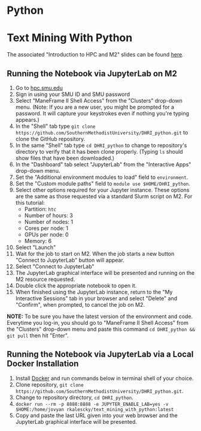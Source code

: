 # Python

# Text Mining With Python

The associated "Introduction to HPC and M2" slides can be found [here](https://smu.box.com/s/y54cbtazhe9enfaomvb8eaxoi99jq0cn).

## Running the Notebook via JupyterLab on M2

1.  Go to [hpc.smu.edu](https://hpc.smu.edu/)
2.  Sign in using your SMU ID and SMU password
3.  Select "ManeFrame II Shell Access" from the "Clusters" drop-down menu. (Note: If you are a new user, you might be prompted for a password. It will capture your keystrokes even if nothing you're typing appears.)
5.  In the "Shell" tab type `git clone https://github.com/SouthernMethodistUniversity/DHRI_python.git` to clone the GitHub repository.
6.  In the same "Shell" tab type `cd DHRI_python` to change to repository's directory to verify that it has been clone properly. (Typing `ls` should show files that have been downloaded.)
7.  In the "Dashboard" tab select "JupyterLab" from the "Interactive Apps" drop-down menu.
8. Set the "Additional environment modules to load" field to `environment`.
9. Set the "Custom module paths" field to `module use $HOME/DHRI_python`.
10. Select other options required for your Jupyter instance. These options are the
    same as those requested via a standard Slurm script on M2. For this tutorial:
    - Partition: `htc`
    - Number of hours: 3
    - Number of nodes: 1
    - Cores per node: 1
    - GPUs per node: 0
    - Memory: 6
10. Select "Launch"
11. Wait for the job to start on M2. When the job starts a new button "Connect
    to JupyterLab" button will appear.
12. Select "Connect to JupyterLab"
13. The JupyterLab graphical interface will be presented and running on the M2
    resource requested.
14. Double click the appropriate notebook to open it.
15. When finished using the JupyterLab instance, return to the "My
    Interactive Sessions" tab in your browser and select "Delete" and "Confirm",
    when prompted, to cancel the job on M2.
    
**NOTE:** To be sure you have the latest version of the environment and code. Everytime you log-in, you should go to "ManeFrame II Shell Access" from the "Clusters" drop-down menu and paste this command `cd DHRI_python && git pull` then hit "Enter".

## Running the Notebook via JupyterLab via a Local Docker Installation

1. Install [Docker](https://docs.docker.com/get-docker/) and run commands below in terminal shell of your choice.
2. Clone repository, `git clone https://github.com/SouthernMethodistUniversity/DHRI_python.git`.
3. Change to repository directory, `cd DHRI_python`.
4. `docker run --rm -p 8888:8888 -e JUPYTER_ENABLE_LAB=yes -v $HOME:/home/jovyan rkalescky/text_mining_with_python:latest`
5. Copy and paste the last URL given into your web browser and the JupyterLab graphical interface will be presented.

